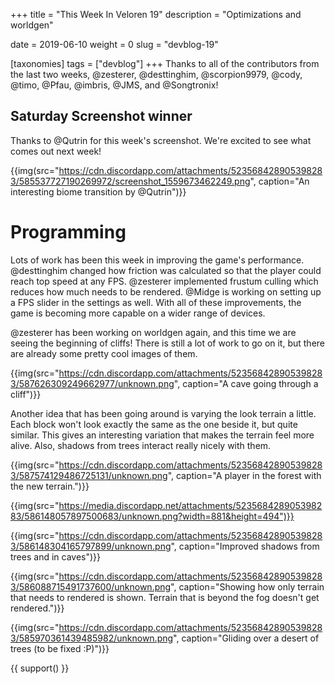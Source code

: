 +++
title = "This Week In Veloren 19"
description = "Optimizations and worldgen"

date = 2019-06-10
weight = 0
slug = "devblog-19"

[taxonomies]
tags = ["devblog"]
+++
Thanks to all of the contributors from the last two weeks, @zesterer, @desttinghim, @scorpion9979, @cody, @timo, @Pfau, @imbris, @JMS, and @Songtronix!

## Saturday Screenshot winner

Thanks to @Qutrin for this week's screenshot. We're excited to see what comes out next week!

{{img(src="https://cdn.discordapp.com/attachments/523568428905398283/585537727190269972/screenshot_1559673462249.png", caption="An interesting biome transition by @Qutrin")}}

# Programming

Lots of work has been this week in improving the game's performance. @desttinghim changed how friction was calculated so that the player could reach top speed at any FPS. @zesterer implemented frustum culling which reduces how much needs to be rendered. @Midge is working on setting up a FPS slider in the settings as well. With all of these improvements, the game is becoming more capable on a wider range of devices.

@zesterer has been working on worldgen again, and this time we are seeing the beginning of cliffs! There is still a lot of work to go on it, but there are already some pretty cool images of them.

{{img(src="https://cdn.discordapp.com/attachments/523568428905398283/587626309249662977/unknown.png", caption="A cave going through a cliff")}}

Another idea that has been going around is varying the look terrain a little. Each block won't look exactly the same as the one beside it, but quite similar. This gives an interesting variation that makes the terrain feel more alive. Also, shadows from trees interact really nicely with them.

{{img(src="https://cdn.discordapp.com/attachments/523568428905398283/587574129486725131/unknown.png", caption="A player in the forest with the new terrain.")}}

{{img(src="https://media.discordapp.net/attachments/523568428905398283/586148057897500683/unknown.png?width=881&height=494")}}

{{img(src="https://cdn.discordapp.com/attachments/523568428905398283/586148304165797899/unknown.png", caption="Improved shadows from trees and in caves")}}

{{img(src="https://cdn.discordapp.com/attachments/523568428905398283/586088715491737600/unknown.png", caption="Showing how only terrain that needs to rendered is shown. Terrain that is beyond the fog doesn't get rendered.")}}

{{img(src="https://cdn.discordapp.com/attachments/523568428905398283/585970361439485982/unknown.png", caption="Gliding over a desert of trees (to be fixed :P)")}}

{{ support() }}
